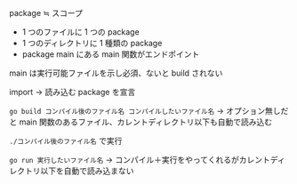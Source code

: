 package ≒ スコープ

- 1 つのファイルに 1 つの package
- 1 つのディレクトリに 1 種類の package
- package main にある main 関数がエンドポイント

main は実行可能ファイルを示し必須、ないと build されない

import → 読み込む package を宣言

`go build コンパイル後のファイル名 コンパイルしたいファイル名`
→ オプション無しだと main 関数のあるファイル、カレントディレクトリ以下も自動で読み込む

`./コンパイル後のファイル名` で実行

`go run 実行したいファイル名`
→ コンパイル＋実行をやってくれるがカレントディレクトリ以下を自動で読み込まない
